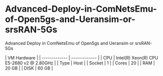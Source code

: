 # Advanced-Deploy-in-ComNetsEmu-of-Open5gs-and-Ueransim-or-srsRAN-5Gs
Advanced Deploy in ComNetsEmu of Open5gs and Ueransim or srsRAN-5Gs


| VM Hardware |
| ------------- | ------------- |
| CPU | Intel(R) Xeon(R) CPU E5-2680 v2 @ 2.80GHz |
| Type | Host |
| Socket | 1 |
| Cores | 20 |
| RAM | 20 GB |
| DISK | 60 GB |
